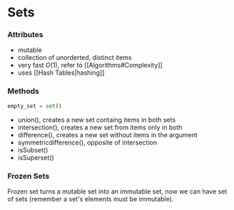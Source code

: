 # Sets

### Attributes
- mutable
- collection of unorderted, distinct items
- very fast $O(1)$, refer to [[Algorithms#Complexity]]
- uses [[Hash Tables|hashing]]

### Methods
```python
empty_set = set()
```
- union(), creates a new set containg items in both sets
- intersection(), creates a new set from items only in both
- difference(), creates a new set without items in the argument
- symmetricdifference(), opposite of intersection
- isSubset()
- isSuperset() 

### Frozen Sets
Frozen set turns a mutable set into an immutable set, now we can have set of sets (remember a set's elements must be immutable).